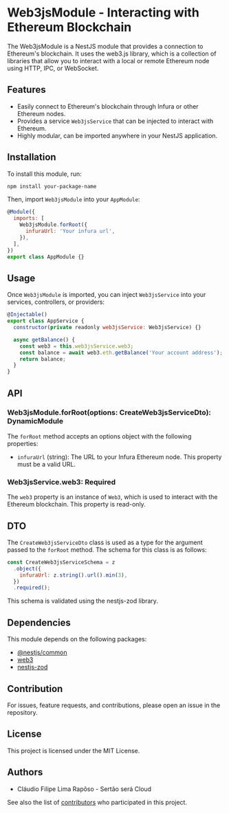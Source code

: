 # Web3jsModule - Interacting with Ethereum Blockchain

The Web3jsModule is a NestJS module that provides a connection to Ethereum's blockchain. It uses the web3.js library, which is a collection of libraries that allow you to interact with a local or remote Ethereum node using HTTP, IPC, or WebSocket.

## Features

- Easily connect to Ethereum's blockchain through Infura or other Ethereum nodes.
- Provides a service `Web3jsService` that can be injected to interact with Ethereum.
- Highly modular, can be imported anywhere in your NestJS application.

## Installation

To install this module, run:

```bash
npm install your-package-name
```

Then, import `Web3jsModule` into your `AppModule`:

```javascript
@Module({
  imports: [
    Web3jsModule.forRoot({
      infuraUrl: 'Your infura url',
    }),
  ],
})
export class AppModule {}
```

## Usage

Once `Web3jsModule` is imported, you can inject `Web3jsService` into your services, controllers, or providers:

```javascript
@Injectable()
export class AppService {
  constructor(private readonly web3jsService: Web3jsService) {}

  async getBalance() {
    const web3 = this.web3jsService.web3;
    const balance = await web3.eth.getBalance('Your account address');
    return balance;
  }
}
```

## API

### Web3jsModule.forRoot(options: CreateWeb3jsServiceDto): DynamicModule

The `forRoot` method accepts an options object with the following properties:

- `infuraUrl` (string): The URL to your Infura Ethereum node. This property must be a valid URL.

### Web3jsService.web3: Required<Web3>

The `web3` property is an instance of `Web3`, which is used to interact with the Ethereum blockchain. This property is read-only.

## DTO

The `CreateWeb3jsServiceDto` class is used as a type for the argument passed to the `forRoot` method. The schema for this class is as follows:

```javascript
const CreateWeb3jsServiceSchema = z
  .object({
    infuraUrl: z.string().url().min(3),
  })
  .required();
```

This schema is validated using the nestjs-zod library.

## Dependencies

This module depends on the following packages:

- [@nestjs/common](https://www.npmjs.com/package/@nestjs/common)
- [web3](https://www.npmjs.com/package/web3)
- [nestjs-zod](https://www.npmjs.com/package/nestjs-zod)

## Contribution

For issues, feature requests, and contributions, please open an issue in the repository.

## License

This project is licensed under the MIT License.

## Authors

- Cláudio Filipe Lima Rapôso - Sertão será Cloud

See also the list of [contributors](https://github.com/your-repo/contributors) who participated in this project.